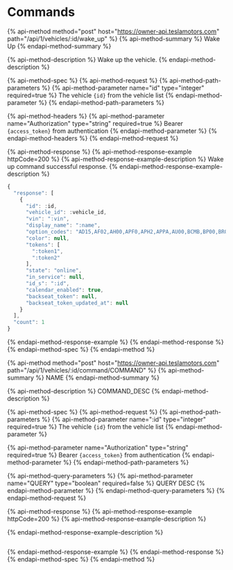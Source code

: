 # Commands

{% api-method method="post" host="https://owner-api.teslamotors.com" path="/api/1/vehicles/:id/wake\_up" %}
{% api-method-summary %}
Wake Up
{% endapi-method-summary %}

{% api-method-description %}
Wake up the vehicle.
{% endapi-method-description %}

{% api-method-spec %}
{% api-method-request %}
{% api-method-path-parameters %}
{% api-method-parameter name="id" type="integer" required=true %}
The vehicle `{id}` from the vehicle list
{% endapi-method-parameter %}
{% endapi-method-path-parameters %}

{% api-method-headers %}
{% api-method-parameter name="Authorization" type="string" required=true %}
Bearer `{access_token}` from authentication
{% endapi-method-parameter %}
{% endapi-method-headers %}
{% endapi-method-request %}

{% api-method-response %}
{% api-method-response-example httpCode=200 %}
{% api-method-response-example-description %}
Wake up command successful response.
{% endapi-method-response-example-description %}

```javascript
{
  "response": [
    {
      "id": :id,
      "vehicle_id": :vehicle_id,
      "vin": ":vin",
      "display_name": ":name",
      "option_codes": "AD15,AF02,AH00,APF0,APH2,APPA,AU00,BCMB,BP00,BR00,BS00,BTX4,CC02,CDM0,CH05,COUS,CW02,DRLH,DSH7,DV4W,FG02,FR01,GLFR,HC00,HP00,IDBO,INBPB,IX01,LP01,LT3B,MDLX,ME02,MI02,PF00,PI01,PK00,PMBL,QLPB,RCX0,RENA,RFPX,S02B,SP00,SR04,ST02,SU01,TIC4,TM00,TP03,TR01,TRA1,TW01,UM01,USSB,UTAB,WT20,X001,X003,X007,X011,X014,X021,X025,X026,X028,X031,X037,X040,X042,YFFC,SC05",
      "color": null,
      "tokens": [
        ":token1",
        ":token2"
      ],
      "state": "online",
      "in_service": null,
      "id_s": ":id",
      "calendar_enabled": true,
      "backseat_token": null,
      "backseat_token_updated_at": null
    }
  ],
  "count": 1
}
```
{% endapi-method-response-example %}
{% endapi-method-response %}
{% endapi-method-spec %}
{% endapi-method %}

{% api-method method="post" host="https://owner-api.teslamotors.com" path="/api/1/vehicles/:id/command/COMMAND" %}
{% api-method-summary %}
NAME
{% endapi-method-summary %}

{% api-method-description %}
COMMAND\_DESC
{% endapi-method-description %}

{% api-method-spec %}
{% api-method-request %}
{% api-method-path-parameters %}
{% api-method-parameter name=":id" type="integer" required=true %}
The vehicle `{id}` from the vehicle list
{% endapi-method-parameter %}

{% api-method-parameter name="Authorization" type="string" required=true %}
Bearer `{access_token}` from authentication
{% endapi-method-parameter %}
{% endapi-method-path-parameters %}

{% api-method-query-parameters %}
{% api-method-parameter name="QUERY" type="boolean" required=false %}
QUERY DESC
{% endapi-method-parameter %}
{% endapi-method-query-parameters %}
{% endapi-method-request %}

{% api-method-response %}
{% api-method-response-example httpCode=200 %}
{% api-method-response-example-description %}

{% endapi-method-response-example-description %}

```

```
{% endapi-method-response-example %}
{% endapi-method-response %}
{% endapi-method-spec %}
{% endapi-method %}

